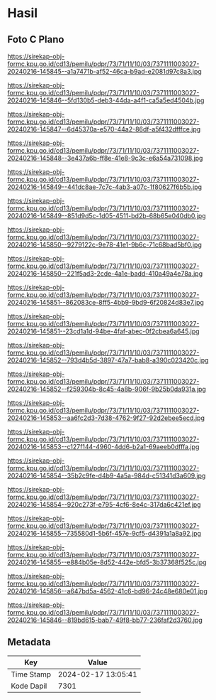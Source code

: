 # Hasil

## Foto C Plano

https://sirekap-obj-formc.kpu.go.id/cd13/pemilu/pdpr/73/71/11/10/03/7371111003027-20240216-145845--a1a7471b-af52-46ca-b9ad-e2081d97c8a3.jpg

https://sirekap-obj-formc.kpu.go.id/cd13/pemilu/pdpr/73/71/11/10/03/7371111003027-20240216-145846--5fd130b5-deb3-44da-a4f1-ca5a5ed4504b.jpg

https://sirekap-obj-formc.kpu.go.id/cd13/pemilu/pdpr/73/71/11/10/03/7371111003027-20240216-145847--6d45370a-e570-44a2-86df-a5f432dfffce.jpg

https://sirekap-obj-formc.kpu.go.id/cd13/pemilu/pdpr/73/71/11/10/03/7371111003027-20240216-145848--3e437a6b-ff8e-41e8-9c3c-e6a54a731098.jpg

https://sirekap-obj-formc.kpu.go.id/cd13/pemilu/pdpr/73/71/11/10/03/7371111003027-20240216-145849--441dc8ae-7c7c-4ab3-a07c-1f80627f6b5b.jpg

https://sirekap-obj-formc.kpu.go.id/cd13/pemilu/pdpr/73/71/11/10/03/7371111003027-20240216-145849--851d9d5c-1d05-4511-bd2b-68b65e040db0.jpg

https://sirekap-obj-formc.kpu.go.id/cd13/pemilu/pdpr/73/71/11/10/03/7371111003027-20240216-145850--9279122c-9e78-41e1-9b6c-71c68bad5bf0.jpg

https://sirekap-obj-formc.kpu.go.id/cd13/pemilu/pdpr/73/71/11/10/03/7371111003027-20240216-145850--221f5ad3-2cde-4a1e-badd-410a49a4e78a.jpg

https://sirekap-obj-formc.kpu.go.id/cd13/pemilu/pdpr/73/71/11/10/03/7371111003027-20240216-145851--862083ce-8ff5-4bb9-9bd9-6f20824d83e7.jpg

https://sirekap-obj-formc.kpu.go.id/cd13/pemilu/pdpr/73/71/11/10/03/7371111003027-20240216-145851--23cd1a1d-94be-4faf-abec-0f2cbea6a645.jpg

https://sirekap-obj-formc.kpu.go.id/cd13/pemilu/pdpr/73/71/11/10/03/7371111003027-20240216-145852--793d4b5d-3897-47a7-bab8-a390c023420c.jpg

https://sirekap-obj-formc.kpu.go.id/cd13/pemilu/pdpr/73/71/11/10/03/7371111003027-20240216-145852--f259304b-8c45-4a8b-906f-9b25b0da931a.jpg

https://sirekap-obj-formc.kpu.go.id/cd13/pemilu/pdpr/73/71/11/10/03/7371111003027-20240216-145853--aa6fc2d3-7d38-4762-9f27-92d2ebee5ecd.jpg

https://sirekap-obj-formc.kpu.go.id/cd13/pemilu/pdpr/73/71/11/10/03/7371111003027-20240216-145853--c127f144-4960-4dd6-b2a1-69aeeb0dfffa.jpg

https://sirekap-obj-formc.kpu.go.id/cd13/pemilu/pdpr/73/71/11/10/03/7371111003027-20240216-145854--35b2c9fe-d4b9-4a5a-984d-c51341d3a609.jpg

https://sirekap-obj-formc.kpu.go.id/cd13/pemilu/pdpr/73/71/11/10/03/7371111003027-20240216-145854--920c273f-e795-4cf6-8e4c-317da6c421ef.jpg

https://sirekap-obj-formc.kpu.go.id/cd13/pemilu/pdpr/73/71/11/10/03/7371111003027-20240216-145855--735580d1-5b6f-457e-9cf5-d4391a1a8a92.jpg

https://sirekap-obj-formc.kpu.go.id/cd13/pemilu/pdpr/73/71/11/10/03/7371111003027-20240216-145855--e884b05e-8d52-442e-bfd5-3b37368f525c.jpg

https://sirekap-obj-formc.kpu.go.id/cd13/pemilu/pdpr/73/71/11/10/03/7371111003027-20240216-145856--a647bd5a-4562-41c6-bd96-24c48e680e01.jpg

https://sirekap-obj-formc.kpu.go.id/cd13/pemilu/pdpr/73/71/11/10/03/7371111003027-20240216-145846--819bd615-bab7-49f8-bb77-236faf2d3760.jpg


## Metadata

| Key        | Value               |
| ---------- | ------------------- |
| Time Stamp | 2024-02-17 13:05:41 |
| Kode Dapil | 7301                |



